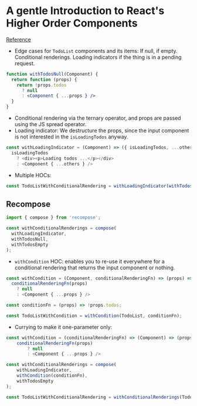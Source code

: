 # A gentle Introduction to React's Higher Order Components
[Reference](https://www.robinwieruch.de/gentle-introduction-higher-order-components/)

- Edge cases for `TodoList` components and its items: If null, if empty. Conditional renderings. Loading indicators if the thing is in a pending request.

``` jsx
function withTodosNull(Component) {
  return function (props) {
    return !props.todos
      ? null
      : <Component { ...props } />
  }
}
```

- Conditional rendering via the ternary operator, and props are passed using the JS spread operator.
- Loading indicator: We destructure the props, since the input component is not interested in the `isLoadingTodos` anyway.

``` js
const withLoadingIndicator = (Component) => ({ isLoadingTodos, ...others }) =>
  isLoadingTodos
    ? <div><p>Loading todos ...</p></div>
    : <Component { ...others } />
```

- Multiple HOCs:

``` js
const TodoListWithConditionalRendering = withLoadingIndicator(withTodosNull(withTodosEmpty(TodoList)));
```

## Recompose

``` js
import { compose } from 'recompose';

const withConditionalRenderings = compose(
  withLoadingIndicator,
  withTodosNull,
  withTodosEmpty
);
```

- `withCondition` HOC: enables you to re-use it everywhere for a conditional rendering that returns the input component or nothing.

``` js
const withCondition = (Component, conditionalRenderingFn) => (props) =>
  conditionalRenderingFn(props)
    ? null
    : <Component { ...props } />

const conditionFn = (props) => !props.todos;

const TodoListWithCondition = withCondition(TodoList, conditionFn);
```

- Currying to make it one-parameter only:

``` js
const withCondition = (conditionalRenderingFn) => (Component) => (props) =>
    conditionalRenderingFn(props)
        ? null
        : <Component { ...props } />

const withConditionalRenderings = compose(
    withLoadingIndicator,
    withCondition(conditionFn),
    withTodosEmpty
);

const TodoListWithConditionalRendering = withConditionalRenderings(TodoList);
```
